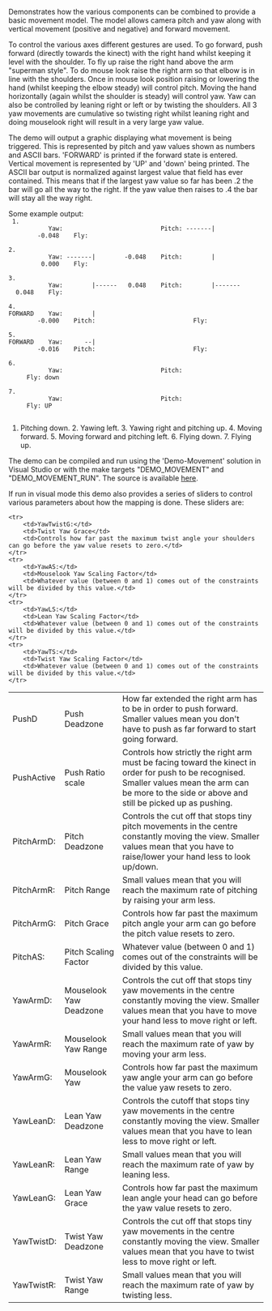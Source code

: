 Demonstrates how the various components can be combined to provide a basic movement model. The model allows camera pitch and yaw along with vertical movement (positive and negative) and forward movement.

To control the various axes different gestures are used. To go forward, push forward (directly towards the kinect) with the right hand whilst keeping it level with the shoulder. To fly up raise the right hand above the arm "superman style". To do mouse look raise the right arm so that elbow is in line with the shoulders. Once in mouse look position raising or lowering the hand (whilst keeping the elbow steady) will control pitch. Moving the hand horizontally (again whilst the shoulder is steady) will control yaw. Yaw can also be controlled by leaning right or left or by twisting the shoulders. All 3 yaw movements are cumulative so twisting right whilst leaning right and doing mouselook right will result in a very large yaw value.

The demo will output a graphic displaying what movement is being triggered. This is represented by pitch and yaw values shown as numbers and ASCII bars. 'FORWARD' is printed if the forward state is entered. Vertical movement is represented by 'UP' and 'down' being printed. The ASCII bar output is normalized against largest value that field has ever contained. This means that if the largest yaw value so far has been .2 the bar will go all the way to the right. If the yaw value then raises to .4 the bar will stay all the way right.

Some example output:<br>
<code>
	1. &nbsp;&nbsp;&nbsp;&nbsp;&nbsp;&nbsp;&nbsp;&nbsp;&nbsp;&nbsp;&nbsp;Yaw:&nbsp;&nbsp;&nbsp;&nbsp;&nbsp;&nbsp;&nbsp;&nbsp;&nbsp;&nbsp;&nbsp;&nbsp;&nbsp;&nbsp;&nbsp;&nbsp;&nbsp;&nbsp;&nbsp;&nbsp;&nbsp;&nbsp;&nbsp;&nbsp;&nbsp;&nbsp;&nbsp;Pitch:&nbsp;-------|&nbsp;&nbsp;&nbsp;&nbsp;&nbsp;&nbsp;&nbsp;&nbsp;-0.048&nbsp;&nbsp;&nbsp;&nbsp;Fly:<br>
	2. &nbsp;&nbsp;&nbsp;&nbsp;&nbsp;&nbsp;&nbsp;&nbsp;&nbsp;&nbsp;&nbsp;Yaw:&nbsp;-------|&nbsp;&nbsp;&nbsp;&nbsp;&nbsp;&nbsp;&nbsp;&nbsp;-0.048&nbsp;&nbsp;&nbsp;&nbsp;Pitch:&nbsp;&nbsp;&nbsp;&nbsp;&nbsp;&nbsp;&nbsp;&nbsp;|&nbsp;&nbsp;&nbsp;&nbsp;&nbsp;&nbsp;&nbsp;&nbsp;&nbsp;0.000&nbsp;&nbsp;&nbsp;&nbsp;Fly:<br>
	3. &nbsp;&nbsp;&nbsp;&nbsp;&nbsp;&nbsp;&nbsp;&nbsp;&nbsp;&nbsp;&nbsp;Yaw:&nbsp;&nbsp;&nbsp;&nbsp;&nbsp;&nbsp;&nbsp;&nbsp;|------&nbsp;&nbsp;&nbsp;0.048&nbsp;&nbsp;&nbsp;&nbsp;Pitch:&nbsp;&nbsp;&nbsp;&nbsp;&nbsp;&nbsp;&nbsp;&nbsp;|-------&nbsp;&nbsp;0.048&nbsp;&nbsp;&nbsp;&nbsp;Fly:<br>
	4. FORWARD&nbsp;&nbsp;&nbsp;&nbsp;Yaw:&nbsp;&nbsp;&nbsp;&nbsp;&nbsp;&nbsp;&nbsp;&nbsp;|&nbsp;&nbsp;&nbsp;&nbsp;&nbsp;&nbsp;&nbsp;&nbsp;-0.000&nbsp;&nbsp;&nbsp;&nbsp;Pitch:&nbsp;&nbsp;&nbsp;&nbsp;&nbsp;&nbsp;&nbsp;&nbsp;&nbsp;&nbsp;&nbsp;&nbsp;&nbsp;&nbsp;&nbsp;&nbsp;&nbsp;&nbsp;&nbsp;&nbsp;&nbsp;&nbsp;&nbsp;&nbsp;&nbsp;&nbsp;&nbsp;Fly:<br>
	5. FORWARD&nbsp;&nbsp;&nbsp;&nbsp;Yaw:&nbsp;&nbsp;&nbsp;&nbsp;&nbsp;&nbsp;--|&nbsp;&nbsp;&nbsp;&nbsp;&nbsp;&nbsp;&nbsp;&nbsp;-0.016&nbsp;&nbsp;&nbsp;&nbsp;Pitch:&nbsp;&nbsp;&nbsp;&nbsp;&nbsp;&nbsp;&nbsp;&nbsp;&nbsp;&nbsp;&nbsp;&nbsp;&nbsp;&nbsp;&nbsp;&nbsp;&nbsp;&nbsp;&nbsp;&nbsp;&nbsp;&nbsp;&nbsp;&nbsp;&nbsp;&nbsp;&nbsp;Fly:<br>
	6. &nbsp;&nbsp;&nbsp;&nbsp;&nbsp;&nbsp;&nbsp;&nbsp;&nbsp;&nbsp;&nbsp;Yaw:&nbsp;&nbsp;&nbsp;&nbsp;&nbsp;&nbsp;&nbsp;&nbsp;&nbsp;&nbsp;&nbsp;&nbsp;&nbsp;&nbsp;&nbsp;&nbsp;&nbsp;&nbsp;&nbsp;&nbsp;&nbsp;&nbsp;&nbsp;&nbsp;&nbsp;&nbsp;&nbsp;Pitch:&nbsp;&nbsp;&nbsp;&nbsp;&nbsp;&nbsp;&nbsp;&nbsp;&nbsp;&nbsp;&nbsp;&nbsp;&nbsp;&nbsp;&nbsp;&nbsp;&nbsp;&nbsp;&nbsp;&nbsp;&nbsp;&nbsp;&nbsp;&nbsp;&nbsp;&nbsp;&nbsp;Fly:&nbsp;down<br>
	7. &nbsp;&nbsp;&nbsp;&nbsp;&nbsp;&nbsp;&nbsp;&nbsp;&nbsp;&nbsp;&nbsp;Yaw:&nbsp;&nbsp;&nbsp;&nbsp;&nbsp;&nbsp;&nbsp;&nbsp;&nbsp;&nbsp;&nbsp;&nbsp;&nbsp;&nbsp;&nbsp;&nbsp;&nbsp;&nbsp;&nbsp;&nbsp;&nbsp;&nbsp;&nbsp;&nbsp;&nbsp;&nbsp;&nbsp;Pitch:&nbsp;&nbsp;&nbsp;&nbsp;&nbsp;&nbsp;&nbsp;&nbsp;&nbsp;&nbsp;&nbsp;&nbsp;&nbsp;&nbsp;&nbsp;&nbsp;&nbsp;&nbsp;&nbsp;&nbsp;&nbsp;&nbsp;&nbsp;&nbsp;&nbsp;&nbsp;&nbsp;Fly:&nbsp;UP<br>
</code>
1. Pitching down.  2. Yawing left.  3. Yawing right and pitching up.  4. Moving forward.  5. Moving forward and pitching left.  6. Flying down.  7. Flying up.

The demo can be compiled and run using the 'Demo-Movement' solution in Visual Studio or with the make targets "DEMO_MOVEMENT" and "DEMO_MOVEMENT_RUN". The source is available <a href="http://www.cs.st-andrews.ac.uk/~johnmcc/Documentation-Full/_movement_demo_2main_8cpp_source.html">here</a>.

If run in visual mode this demo also provides a series of sliders to control various parameters about how the mapping is done. These sliders are:
<table>
	<tr>
		<td>PushD</td>
		<td>Push Deadzone</td>
		<td>How far extended the right arm has to be in order to push forward. Smaller values mean you don't have to push as far forward to start going forward.</td>
	</tr>
	<tr>
		<td>PushActive</td>
		<td>Push Ratio scale</td>
		<td>Controls how strictly the right arm must be facing toward the kinect in order for push to be recognised. Smaller values mean the arm can be more to the side or above and still be picked up as pushing.</td>
	</tr>
	<tr>
		<td>PitchArmD:</td>
		<td>Pitch Deadzone</td>
		<td>Controls the cut off that stops tiny pitch movements in the centre constantly moving the view. Smaller values mean that you have to raise/lower your hand less to look up/down.</td>
	</tr>
	<tr>
		<td>PitchArmR:</td>
		<td>Pitch Range</td>
		<td>Small values mean that you will reach the maximum rate of pitching by raising your arm less.</td>
	</tr>
	<tr>
		<td>PitchArmG:</td>
		<td>Pitch Grace</td>
		<td>Controls how far past the maximum pitch angle your arm can go before the pitch value resets to zero.</td>
	</tr>
	<tr>
		<td>PitchAS:</td>
		<td>Pitch Scaling Factor</td>
		<td>Whatever value (between 0 and 1) comes out of the constraints will be divided by this value.</td>
	</tr>
	<tr>
		<td>YawArmD:</td>
		<td>Mouselook Yaw Deadzone</td>
		<td>Controls the cut off that stops tiny yaw movements in the centre constantly moving the view. Smaller values mean that you have to move your hand less to move right or left.</td>
	</tr>
	<tr>
		<td>YawArmR:</td>
		<td>Mouselook Yaw Range</td>
		<td>Small values mean that you will reach the maximum rate of yaw by moving your arm less.</td>
	</tr>
	<tr>
		<td>YawArmG:</td>
		<td>Mouselook Yaw </td>
		<td>Controls how far past the maximum yaw angle your arm can go before the value yaw resets to zero.</td>
	</tr>
	<tr>
		<td>YawLeanD:</td>
		<td>Lean Yaw Deadzone</td>
		<td>Controls the cutoff that stops tiny yaw movements in the centre constantly moving the view. Smaller values mean that you have to lean less to move right or left.</td>
	</tr>
	<tr>
		<td>YawLeanR:</td>
		<td>Lean Yaw Range</td>
		<td>Small values mean that you will reach the maximum rate of yaw by leaning less.</td>
	</tr>
	<tr>
		<td>YawLeanG:</td>
		<td>Lean Yaw Grace</td>
		<td>Controls how far past the maximum lean angle your head can go before the yaw value resets to zero.</td>
	</tr>
	<tr>
		<td>YawTwistD:</td>
		<td>Twist Yaw Deadzone</td>
		<td>Controls the cut off that stops tiny yaw movements in the centre constantly moving the view. Smaller values mean that you have to twist less to move right or left.</td>
	</tr>
	<tr>
		<td>YawTwistR:</td>
		<td>Twist Yaw Range</td>
		<td>Small values mean that you will reach the maximum rate of yaw by twisting less.</td>
	</tr>
	
	<tr>
		<td>YawTwistG:</td>
		<td>Twist Yaw Grace</td>
		<td>Controls how far past the maximum twist angle your shoulders can go before the yaw value resets to zero.</td>
	</tr>
	<tr>
		<td>YawAS:</td>
		<td>Mouselook Yaw Scaling Factor</td>
		<td>Whatever value (between 0 and 1) comes out of the constraints will be divided by this value.</td>
	</tr>
	<tr>
		<td>YawLS:</td>
		<td>Lean Yaw Scaling Factor</td>
		<td>Whatever value (between 0 and 1) comes out of the constraints will be divided by this value.</td>
	</tr>
	<tr>
		<td>YawTS:</td>
		<td>Twist Yaw Scaling Factor</td>
		<td>Whatever value (between 0 and 1) comes out of the constraints will be divided by this value.</td>
	</tr>
</table>

